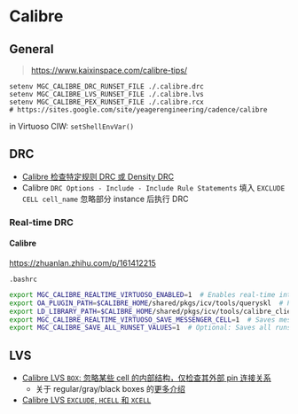 # Calibre

## General

> https://www.kaixinspace.com/calibre-tips/

```shell
setenv MGC_CALIBRE_DRC_RUNSET_FILE ./.calibre.drc
setenv MGC_CALIBRE_LVS_RUNSET_FILE ./.calibre.lvs
setenv MGC_CALIBRE_PEX_RUNSET_FILE ./.calibre.rcx
# https://sites.google.com/site/yeagerengineering/cadence/calibre
```

in Virtuoso CIW: `setShellEnvVar()`


## DRC

- [Calibre 检查特定规则 DRC 或 Density DRC](https://zhuanlan.zhihu.com/p/1925245051493151687)
- Calibre `DRC Options - Include - Include Rule Statements` 填入 `EXCLUDE CELL cell_name` 忽略部分 instance 后执行 DRC

### Real-time DRC

#### Calibre

https://zhuanlan.zhihu.com/p/161412215

`.bashrc`

```bash
export MGC_CALIBRE_REALTIME_VIRTUOSO_ENABLED=1  # Enables real-time integration
export OA_PLUGIN_PATH=$CALIBRE_HOME/shared/pkgs/icv/tools/queryskl  # Path for OpenAccess plugins
export LD_LIBRARY_PATH=$CALIBRE_HOME/shared/pkgs/icv/tools/calibre_client/lib/64:${LD_LIBRARY_PATH}  # Library paths for 64-bit support
export MGC_CALIBRE_REALTIME_VIRTUOSO_SAVE_MESSENGER_CELL=1  # Saves messenger cells for error handling
export MGC_CALIBRE_SAVE_ALL_RUNSET_VALUES=1  # Optional: Saves all runset configurations
```

## LVS

- [Calibre LVS `BOX`: 忽略某些 cell 的内部结构，仅检查其外部 pin 连接关系](https://zhuanlan.zhihu.com/p/44234616)
  - 关于 regular/gray/black boxes 的[更多介绍](https://www.youtube.com/watch?v=gVkLmYFO5Q0)
- [Calibre LVS `EXCLUDE`, `HCELL` 和 `XCELL`](https://zhuanlan.zhihu.com/p/1927047373147837620)
